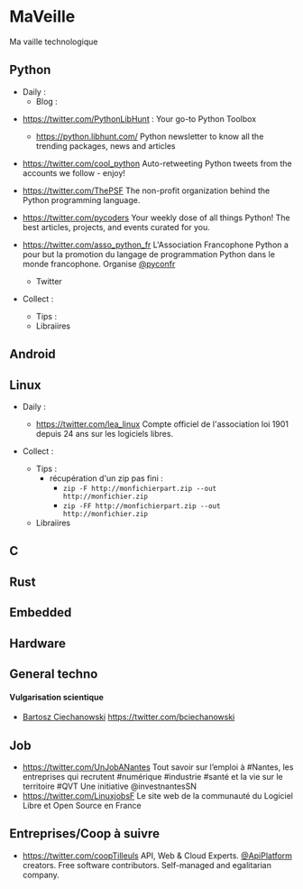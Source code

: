 
# MaVeille
Ma vaille technologique


## Python
* Daily :
  * Blog :
<!-- ![Python](assets/images/Python-logo-notext.svg.png) -->
* https://twitter.com/PythonLibHunt : Your go-to Python Toolbox
  - https://python.libhunt.com/ Python newsletter to know all the trending packages, news and articles
* https://twitter.com/cool_python Auto-retweeting Python tweets from the accounts we follow - enjoy!
* https://twitter.com/ThePSF The non-profit organization behind the Python programming language.
* https://twitter.com/pycoders Your weekly dose of all things Python! The best articles, projects, and events curated for you.
* https://twitter.com/asso_python_fr L'Association Francophone Python a pour but la promotion du langage de programmation Python dans le monde francophone. Organise [@pyconfr](https://twitter.com/pyconfr)
  * Twitter
  
* Collect :
  * Tips :
  * Libraiires
## Android

## Linux
* Daily :
  * https://twitter.com/lea_linux Compte officiel de l'association loi 1901 depuis 24 ans sur les logiciels libres.
  
* Collect :
  * Tips :
    * récupération d'un zip pas fini :
      * ```zip -F http://monfichierpart.zip --out http://monfichier.zip```
      * ```zip -FF http://monfichierpart.zip --out http://monfichier.zip```
  * Libraiires

## C

## Rust


## Embedded


## Hardware


## General techno
#### Vulgarisation scientique
* [Bartosz Ciechanowski](https://ciechanow.ski/) https://twitter.com/bciechanowski

## Job 

* https://twitter.com/UnJobANantes
  Tout savoir sur l’emploi à #Nantes, les entreprises qui recrutent #numérique #industrie #santé et la vie sur le territoire #QVT 
  Une initiative @investnantesSN
* https://twitter.com/LinuxjobsF Le site web de la communauté du Logiciel Libre et Open Source en France
  
## Entreprises/Coop à suivre
* https://twitter.com/coopTilleuls API, Web & Cloud Experts. [@ApiPlatform](https://twitter.com/ApiPlatform) creators. Free software contributors. Self-managed and egalitarian company.

